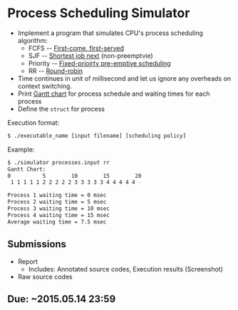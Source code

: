# Process Scheduling Simulator

* Implement a program that simulates CPU's process scheduling algorithm:
    * FCFS -- [First-come, first-served](https://en.wikipedia.org/wiki/First-come,_first-served)
    * SJF -- [Shortest job next](https://en.wikipedia.org/wiki/Shortest_job_next) (non-preemptvie)
    * Priority -- [Fixed-prioirty pre-emptive scheduling](https://en.wikipedia.org/wiki/Fixed-priority_pre-emptive_scheduling)
    * RR -- [Round-robin](https://en.wikipedia.org/wiki/Round-robin_scheduling)
* Time continues in unit of millisecond and let us ignore any overheads on context switching.
* Print [Gantt chart](https://en.wikipedia.org/wiki/Gantt_chart) for process schedule and waiting times for each process
* Define the `struct` for process

Execution format:
```bash
$ ./executable_name [input filename] [scheduling policy]
```

Example:
```bash
$ ./simulator processes.input rr
Gantt Chart:
0          5        10        15        20
 1 1 1 1 1 2 2 2 2 2 3 3 3 3 3 4 4 4 4 4 -

Process 1 waiting time = 0 msec
Process 2 waiting time = 5 msec
Process 3 waiting time = 10 msec
Process 4 waiting time = 15 msec
Average waiting time = 7.5 msec
```

## Submissions

* Report
    * Includes: Annotated source codes, Execution results (Screenshot)
* Raw source codes

## Due: ~2015.05.14 23:59
